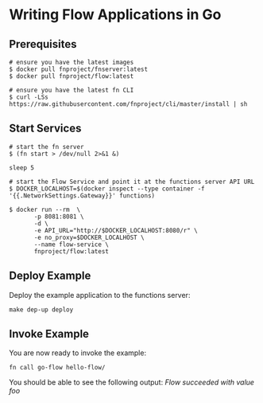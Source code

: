 # Writing Flow Applications in Go

## Prerequisites
```
# ensure you have the latest images
$ docker pull fnproject/fnserver:latest
$ docker pull fnproject/flow:latest

# ensure you have the latest fn CLI
$ curl -LSs https://raw.githubusercontent.com/fnproject/cli/master/install | sh
```

## Start Services
```
# start the fn server
$ (fn start > /dev/null 2>&1 &)

sleep 5

# start the Flow Service and point it at the functions server API URL
$ DOCKER_LOCALHOST=$(docker inspect --type container -f '{{.NetworkSettings.Gateway}}' functions)

$ docker run --rm  \
       -p 8081:8081 \
       -d \
       -e API_URL="http://$DOCKER_LOCALHOST:8080/r" \
       -e no_proxy=$DOCKER_LOCALHOST \
       --name flow-service \
       fnproject/flow:latest
```

## Deploy Example

Deploy the example application to the functions server:
```
make dep-up deploy
```

## Invoke Example

You are now ready to invoke the example:
```
fn call go-flow hello-flow/
```
You should be able to see the following output: _Flow succeeded with value foo_
